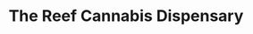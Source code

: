 ---
title: "The Reef Cannabis Dispensary"
url: /bremerton/the-reef-cannabis-dispensary/
shop: cannabis
---